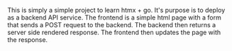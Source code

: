 This is simply a simple project to learn htmx + go. It's purpose is to deploy as a backend API service. The frontend is a simple html page with a form that sends a POST request to the backend. The backend then returns a server side rendered response. The frontend then updates the page with the response.